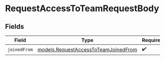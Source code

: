 # RequestAccessToTeamRequestBody


## Fields

| Field                                                                              | Type                                                                               | Required                                                                           | Description                                                                        |
| ---------------------------------------------------------------------------------- | ---------------------------------------------------------------------------------- | ---------------------------------------------------------------------------------- | ---------------------------------------------------------------------------------- |
| `joinedFrom`                                                                       | [models.RequestAccessToTeamJoinedFrom](../models/requestaccesstoteamjoinedfrom.md) | :heavy_check_mark:                                                                 | N/A                                                                                |